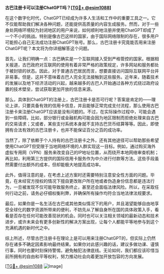 **古巴注册卡可以注册ChatGPT吗？[[TG💪+ @esim1088](https://t.me/s/esim1088)]**

在这个数字化时代，ChatGPT已经成为许多人生活和工作中的重要工具之一。它不仅能帮助我们解决各种问题，还能提供高质量的内容生成服务。然而，对于一些身处网络环境较为封闭地区的用户来说，如何顺利地注册并使用ChatGPT却成了一个不小的挑战。特别是像古巴这样的国家，由于国际网络限制的存在，很多用户可能担心自己无法成功注册ChatGPT账号。那么，古巴注册卡究竟能否用来注册ChatGPT呢？本文将为你详细解答这个问题。

首先，让我们明确一点：古巴确实是一个互联网接入受到严格管控的国家。根据相关报道，古巴政府对互联网的使用有着非常严格的政策规定，许多网站和服务都处于被封锁的状态。因此，对于普通古巴居民而言，想要直接访问国际互联网平台并非易事。但是，这并不意味着古巴人完全无法接触到这些服务。近年来，随着技术的发展以及地下经济活动的兴起，越来越多的古巴人开始通过各种方式绕过政府设置的技术壁垒，尝试获取更加开放的信息来源。

那么，具体到ChatGPT的注册上，古巴注册卡是否可行呢？答案是肯定的——理论上讲，只要具备有效的信用卡信息，并且能够正常完成支付流程，那么使用古巴注册卡来注册ChatGPT应该是没有问题的。不过，在实际操作过程中，可能会遇到一些障碍。比如，部分银行或金融机构可能会因为地区限制而拒绝处理来自古巴的交易请求；又或者，某些支付系统本身就不支持古巴货币结算等等。因此，即使拥有合法有效的古巴注册卡，也并不能保证百分之百的成功率。

当然了，除了依赖于个人持有的古巴注册卡之外，还有其他途径可以帮助那些希望使用ChatGPT但受限于当地网络环境的人群实现这一目标。例如，通过购买海外虚拟专用网（VPN）服务来改变自己的IP地址位置，从而绕开本地网络审查机制；再比如，利用第三方提供的国际信用卡服务作为中介进行付款等方法。这些手段虽然需要付出额外的成本，但却能极大地提高成功率。

此外，值得注意的是，在考虑上述方案时还需要特别注意安全性方面的问题。毕竟，在未经官方授权的情况下擅自更改账户所在地或者伪造身份信息都是违法行为，一旦被发现不仅可能导致服务终止，甚至还会面临法律风险。所以，在采取任何行动之前，请务必仔细权衡利弊，并确保所有操作均符合当地法律法规要求。

最后，如果你是一名生活在古巴或其他类似情况下的用户，并且渴望能够自由地享受全球化的数字资源所带来的便利，不妨先从了解自身所在国的具体政策入手，看看是否存在任何可能改善现状的机会。同时也可以关注相关领域的最新动态和技术进步，或许未来会有更多创新性的解决方案出现，让每个人都能平等地参与到这个充满机遇的新时代之中。

综上所述，尽管古巴注册卡在理论上是可以用来注册ChatGPT的，但实际上仍然存在诸多不确定因素影响最终结果。如果你对此感兴趣的话，建议多做功课、谨慎行事，同时也要时刻保持警惕，避免触犯法律底线。无论如何，我们都应该珍惜当前所拥有的自由和平等权利，努力推动社会向着更加开放包容的方向发展。

[[TG💪+ @esim1088](https://t.me/s/esim1088) ![Image](https://i.postimg.cc/4NQfJmqS/Snipaste-2025-05-13-00-14-12.png)]